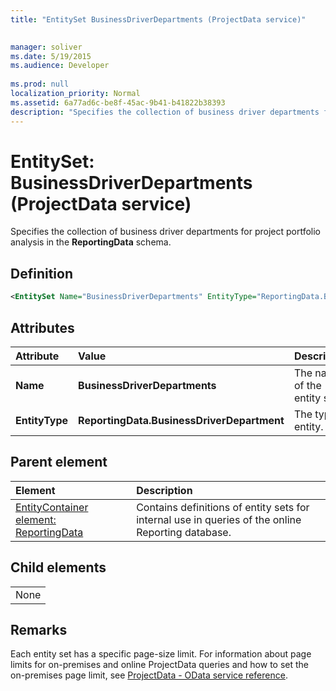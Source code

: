 ```yaml
---
title: "EntitySet BusinessDriverDepartments (ProjectData service)"

 
manager: soliver
ms.date: 5/19/2015
ms.audience: Developer
 
ms.prod: null
localization_priority: Normal
ms.assetid: 6a77ad6c-be8f-45ac-9b41-b41822b38393
description: "Specifies the collection of business driver departments for project portfolio analysis in the ReportingData schema."
---
```


# EntitySet: BusinessDriverDepartments (ProjectData service)

Specifies the collection of business driver departments for project portfolio analysis in the **ReportingData** schema. 
  
## Definition

```XML
<EntitySet Name="BusinessDriverDepartments" EntityType="ReportingData.BusinessDriverDepartment" />

```

## Attributes

|**Attribute**|**Value**|**Description**|
|:-----|:-----|:-----|
|**Name** <br/> |**BusinessDriverDepartments** <br/> |The name of the entity set.  <br/> |
|**EntityType** <br/> |**ReportingData.BusinessDriverDepartment** <br/> |The type of entity.  <br/> |
   
## Parent element

|**Element**|**Description**|
|:-----|:-----|
|[EntityContainer element: ReportingData](entitycontainer-reportingdata-projectdata-service.md) <br/> |Contains definitions of entity sets for internal use in queries of the online Reporting database.  <br/> |
   
## Child elements

||
|:-----|
|None |
   
## Remarks

Each entity set has a specific page-size limit. For information about page limits for on-premises and online ProjectData queries and how to set the on-premises page limit, see [ProjectData - OData service reference](projectdataproject-odata-service-reference.md).
  

